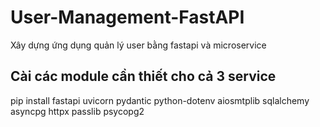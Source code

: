 # User-Management-FastAPI
Xây dựng ứng dụng quản lý user bằng fastapi và microservice
## Cài các module cần thiết cho cả 3 service
pip install fastapi uvicorn pydantic python-dotenv aiosmtplib sqlalchemy asyncpg httpx passlib psycopg2

